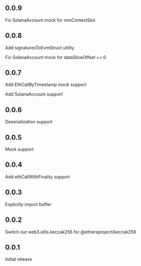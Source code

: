 ## 0.0.9

Fix SolanaAccount mock for minContextSlot

## 0.0.8

Add signaturesToEvmStruct utility

Fix SolanaAccount mock for dataSliceOffset == 0

## 0.0.7

Add EthCallByTimestamp mock support

Add SolanaAccount support

## 0.0.6

Deserialization support

## 0.0.5

Mock support

## 0.0.4

Add ethCallWithFinality support

## 0.0.3

Explicitly import buffer

## 0.0.2

Switch out web3.utils.keccak256 for @ethersproject/keccak256

## 0.0.1

Initial release

